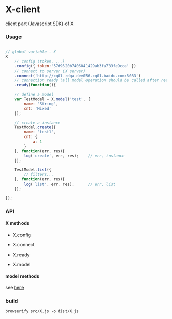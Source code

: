 X-client
=

client part (Javascript SDK) of [X](https://github.com/nighca/X)

### Usage

```javascript

// global variable - X
X
	// config (token, ...)
	.config({ token:'57d9620b7406041429ab3fa733fe9cca' })
	// connect to server (X server)
	.connect('http://cq01-rdqa-dev056.cq01.baidu.com:8083')
	// connection ready (all model operation should be called after ready)
	.ready(function(){

	// define a model
	var TestModel = X.model('test', {
		name: 'String',
		cnt: 'Mixed'
	});

	// create a instance
	TestModel.create({
		name: 'test1',
		cnt: {
			a: 1
		}
	}, function(err, res){
		log('create', err, res);	// err, instance
	});

	TestModel.list({
		// filters...
	}, function(err, res){
		log('list', err, res);		// err, list
	});

});

```
	

### API

#### X methods

* X.config

* X.connect

* X.ready

* X.model

#### model methods

see [here](https://github.com/nighca/X)

### build

	browserify src/X.js -o dist/X.js